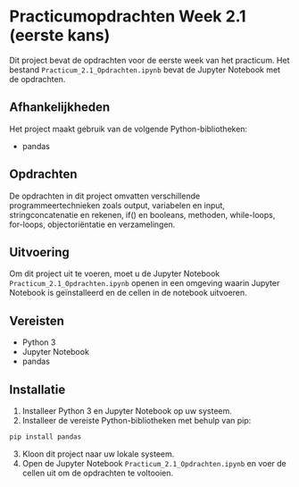 # Practicumopdrachten Week 2.1 (eerste kans)

Dit project bevat de opdrachten voor de eerste week van het practicum. Het bestand `Practicum_2.1_Opdrachten.ipynb` bevat de Jupyter Notebook met de opdrachten.

## Afhankelijkheden

Het project maakt gebruik van de volgende Python-bibliotheken:

- pandas

## Opdrachten

De opdrachten in dit project omvatten verschillende programmeertechnieken zoals output, variabelen en input, stringconcatenatie en rekenen, if() en booleans, methoden, while-loops, for-loops, objectoriëntatie en verzamelingen.

## Uitvoering

Om dit project uit te voeren, moet u de Jupyter Notebook `Practicum_2.1_Opdrachten.ipynb` openen in een omgeving waarin Jupyter Notebook is geïnstalleerd en de cellen in de notebook uitvoeren.

## Vereisten

- Python 3
- Jupyter Notebook
- pandas

## Installatie

1. Installeer Python 3 en Jupyter Notebook op uw systeem.
2. Installeer de vereiste Python-bibliotheken met behulp van pip:

```bash
pip install pandas
```

3. Kloon dit project naar uw lokale systeem.
4. Open de Jupyter Notebook `Practicum_2.1_Opdrachten.ipynb` en voer de cellen uit om de opdrachten te voltooien.
